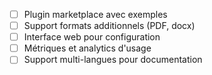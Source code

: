 - [ ] Plugin marketplace avec exemples
- [ ] Support formats additionnels (PDF, docx)
- [ ] Interface web pour configuration
- [ ] Métriques et analytics d'usage
- [ ] Support multi-langues pour documentation